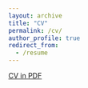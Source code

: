 ```yaml
---
layout: archive
title: "CV"
permalink: /cv/
author_profile: true
redirect_from:
  - /resume
---
```


[CV in PDF](https://minio.la.utexas.edu/colaweb-prod/person_files/0/6790/Denly_CV_LaTeX_English.pdf)

